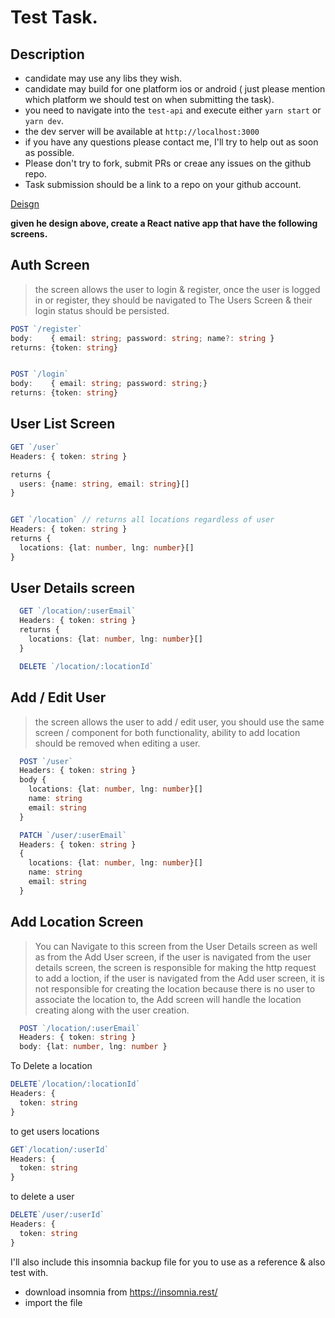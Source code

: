 # Test Task.

## Description

- candidate may use any libs they wish.
- candidate may build for one platform ios or android ( just please mention which platform we should test on when submitting the task).
- you need to navigate into the `test-api` and execute either `yarn start` or `yarn dev`.
- the dev server will be available at `http://localhost:3000`
- if you have any questions please contact me, I'll try to help out as soon as possible.
- Please don't try to fork, submit PRs or creae any issues on the github repo.
- Task submission should be a link to a repo on your github account.

[Deisgn](https://excalidraw.com/#json=0CjQItfIb4QhikAgV6l24,s1vc1m5913MTjUxzc8Dpug)

**given he design above, create a React native app that have the following screens.**

## Auth Screen

> the screen allows the user to login & register, once the user is logged in or register, they should be navigated to The Users Screen & their login status should be persisted.

```ts
POST `/register`
body:    { email: string; password: string; name?: string }
returns: {token: string}


POST `/login`
body:    { email: string; password: string;}
returns: {token: string}
```

## User List Screen

```ts
GET `/user`
Headers: { token: string }

returns {
  users: {name: string, email: string}[]
}


GET `/location` // returns all locations regardless of user
Headers: { token: string }
returns {
  locations: {lat: number, lng: number}[]
}
```

## User Details screen

```ts
  GET `/location/:userEmail`
  Headers: { token: string }
  returns {
    locations: {lat: number, lng: number}[]
  }

  DELETE `/location/:locationId`
```

## Add / Edit User

> the screen allows the user to add / edit user, you should use the same screen / component for both functionality, ability to add location should be removed when editing a user.

```ts
  POST `/user`
  Headers: { token: string }
  body {
    locations: {lat: number, lng: number}[]
    name: string
    email: string
  }

  PATCH `/user/:userEmail`
  Headers: { token: string }
  {
    locations: {lat: number, lng: number}[]
    name: string
    email: string
  }
```

## Add Location Screen

> You can Navigate to this screen from the User Details screen as well as from the Add User screen, if the user is navigated from the user details screen, the screen is responsible for making the http request to add a loction, if the user is navigated from the Add user screen, it is not responsible for creating the location because there is no user to associate the location to, the Add screen will handle the location creating along with the user creation.

```ts
  POST `/location/:userEmail`
  Headers: { token: string }
  body: {lat: number, lng: number }
```

To Delete a location

```ts
DELETE`/location/:locationId`
Headers: {
  token: string
}
```

to get users locations

```ts
GET`/location/:userId`
Headers: {
  token: string
}
```


to delete a user

```ts
DELETE`/user/:userId`
Headers: {
  token: string
}
```


I'll also include this insomnia backup file for you to use as a reference & also test with.
- download insomnia from https://insomnia.rest/
- import the file

